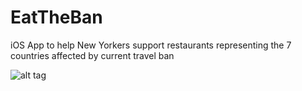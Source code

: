 # EatTheBan
iOS App to help New Yorkers support restaurants representing the 7 countries affected by current travel ban


![alt tag](http://i.imgur.com/UcgIhTW.png)
